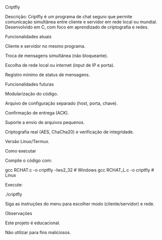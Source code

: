 Criptfly

Descrição:
Criptfly é um programa de chat seguro que permite comunicação simultânea entre cliente e servidor em rede local ou mundial. Desenvolvido em C, com foco em aprendizado de criptografia e redes.

Funcionalidades atuais

Cliente e servidor no mesmo programa.

Troca de mensagens simultânea (não bloqueante).

Escolha de rede local ou internet (input de IP e porta).

Registro mínimo de status de mensagens.

Funcionalidades futuras

Modularização do código.

Arquivo de configuração separado (host, porta, chave).

Confirmação de entrega (ACK).

Suporte a envio de arquivos pequenos.

Criptografia real (AES, ChaCha20) e verificação de integridade.

Versão Linux/Termux.

Como executar

Compile o código com:

gcc RCHAT.c -o criptfly -lws2_32   # Windows
gcc RCHAT_L.c -o criptfly             # Linux


Execute:

./criptfly


Siga as instruções do menu para escolher modo (cliente/servidor) e rede.

Observações

Este projeto é educacional.

Não utilizar para fins maliciosos.
